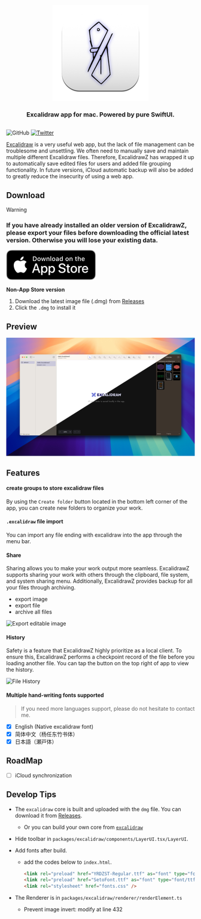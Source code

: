 <div align="center" style="display:flex;flex-direction:column;">
  <a href="https://excalidraw.com">
    <img src="./ExcalidrawZ/Assets.xcassets/AppIcon.appiconset/AppIcon-128.0x128.0@2x.png?raw=true" alt="ExcalidrawZ logo" />
  </a>
  <h3>Excalidraw app for mac. Powered by pure SwiftUI.</h3>
</div>

![GitHub](https://img.shields.io/github/license/chocoford/ExcalidrawZ) [![Twitter](https://img.shields.io/twitter/url/https/twitter.com/cloudposse.svg?style=social&label=Follow%20%40Chocoford)](https://twitter.com/dove_zachary)



[Excalidraw](https://github.com/excalidraw/excalidraw) is a very useful web app, but the lack of file management can be troublesome and unsettling. We often need to manually save and maintain multiple different Excalidraw files. Therefore, ExcalidrawZ has wrapped it up to automatically save edited files for users and added file grouping functionality. In future versions, iCloud automatic backup will also be added to greatly reduce the insecurity of using a web app.

## Download

> [!WARNING]
> ### If you have already installed an older version of ExcalidrawZ, please export your files before downloading the official latest version. Otherwise you will lose your existing data.

[![Download Link - App Store](assets/README/Download_on_the_App_Store_Badge_US-UK.svg)](https://apps.apple.com/app/excalidrawz/id6636493997) 

**Non-App Store version**

1. Download the latest image file (.dmg) from [Releases](https://github.com/chocoford/ExcalidrawZ/releases)
2. Click the `.dmg` to install it

## Preview
![App overview](assets/README/App%20overview.png)

## Features

#### create groups to store excalidraw files

By using the `Create folder` button located in the bottom left corner of the app, you can create new folders to organize your work.

#### `.excalidraw` file import

You can import any file ending with excalidraw into the app through the menu bar.

#### Share

Sharing allows you to make your work output more seamless. ExcalidrawZ supports sharing your work with others through the clipboard, file system, and system sharing menu. Additionally, ExcalidrawZ provides backup for all your files through archiving.

* export image
* export file
* archive all files

![Export editable image](assets/README/Export%20editable%20image.gif)



#### History

Safety is a feature that ExcalidrawZ highly prioritize as a local client. To ensure this, ExcalidrawZ performs a checkpoint record of the file before you loading another file. You can tap the button on the top right of app to view the history. 

![File History](assets/README/File%20History.gif)

#### Multiple hand-writing fonts supported

> If you need more languages support, please do not hesitate to contact me.

- [x] English (Native excalidraw font)
- [x] 简体中文（杨任东竹书体）
- [x] 日本語（瀬戸体）

## RoadMap

- [ ] iCloud synchronization

## Develop Tips

* The `excalidraw` core is built and uploaded with the `dmg` file. You can download it from [Releases](https://github.com/chocoford/ExcalidrawZ/releases).

  * Or you can build your own core from [`excalidraw`](https://github.com/excalidraw/excalidraw)

* Hide toolbar in `packages/excalidraw/components/LayerUI.tsx/LayerUI`.

* Add fonts after build.

  * add the codes below to `index.html`.
    ```html
    <link rel="preload" href="YRDZST-Regular.ttf" as="font" type="font/ttf" crossorigin="anonymous">
    <link rel="preload" href="SetoFont.ttf" as="font" type="font/ttf" crossorigin="anonymous">
    <link rel="stylesheet" href="fonts.css" />
    ```


* The Renderer is in `packages/excalidraw/renderer/renderElement.ts`
  * Prevent image invert: modify at line 432